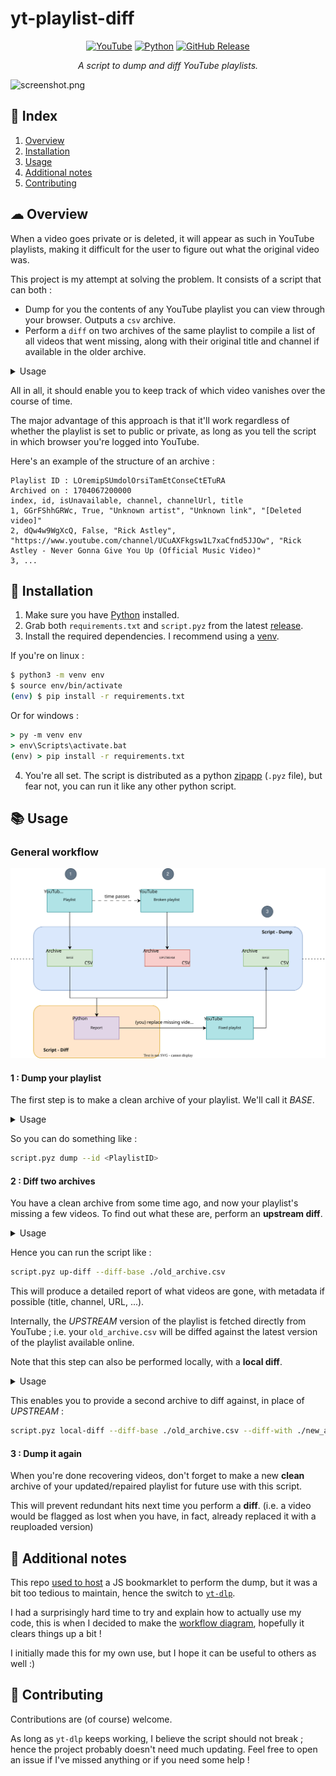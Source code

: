 # yt-playlist-diff
<p align="center">
  <a href="https://youtube.com">
    <img alt="YouTube" src="https://img.shields.io/badge/YouTube-%23FF0000.svg?&logo=YouTube&logoColor=white"
  /></a>
  <a href="https://python.org/downloads">
    <img alt="Python" src="https://img.shields.io/badge/python-3.4+-blue.svg"
  /></a>
  <a href="https://github.com/vitto4/yt-playlist-diff/releases">
    <img alt="GitHub Release" src="https://img.shields.io/github/v/release/vitto4/yt-playlist-diff"
  /></a>
  

</p>

<p align="center"><i>A script to dump and diff YouTube playlists.</i></p>

![screenshot.png](misc/example.png)

## 🏮 Index
1. [Overview](#-overview)
2. [Installation](#-installation)
3. [Usage](#-usage)
4. [Additional notes](#-additional-notes)
5. [Contributing](#-contributing)


## ☁ Overview

When a video goes private or is deleted, it will appear as such in YouTube playlists, making it difficult for the user to figure out what the original video was.

This project is my attempt at solving the problem. It consists of a script that can both :
- Dump for you the contents of any YouTube playlist you can view through your browser. Outputs a `csv` archive.
- Perform a `diff` on two archives of the same playlist to compile a list of all videos that went missing, along with their original title and channel if available in the older archive.

<details>
  <summary>Usage</summary>

```
Usage: main.py [-h] OPERATION ...

| Fetch a YouTube playlist using its ID.
| Dump it into a CSV archive.
| Diff two archives of the same playlist to (hopefully) recover lost videos.

Positional Arguments:
  OPERATION
    dump      Dump the playlist into a CSV archive.
    up-diff   Fetch upstream and perform a diff with your local archive.
    local-diff
              Perform a local diff between two archives.

Options:
  -h, --help  show this help message and exit

| Examples :
|
|  * Dump a playlist
|    > script.pyz dump --id LOremipSUmdolOrsiTamEtConseCtETuRA --browser chrome --output ./cool_playlist.csv
|
|  * Diff an archive with upstream
|    > script.pyz up-diff --diff-base ./trendy_memes.csv --browser firefox
|
|  * Diff two local archives
|    > script.pyz local-diff --diff-base ./dusty_old_archive.csv --diff-with ./shiny_new_archive.csv
|
```

</details>


All in all, it should enable you to keep track of which video vanishes over the course of time.

The major advantage of this approach is that it'll work regardless of whether the playlist is set to public or private, as long as you tell the script in which browser you're logged into YouTube.

Here's an example of the structure of an archive :

```csv
Playlist ID : LOremipSUmdolOrsiTamEtConseCtETuRA
Archived on : 1704067200000
index, id, isUnavailable, channel, channelUrl, title
1, GGrFShhGRWc, True, "Unknown artist", "Unknown link", "[Deleted video]"
2, dQw4w9WgXcQ, False, "Rick Astley", "https://www.youtube.com/channel/UCuAXFkgsw1L7xaCfnd5JJOw", "Rick Astley - Never Gonna Give You Up (Official Music Video)"
3, ...
```


## 💾 Installation

1. Make sure you have [Python](https://www.python.org/downloads/) installed.
2. Grab both `requirements.txt` and `script.pyz` from the latest [release](https://github.com/vitto4/yt-playlist-diff/releases).
3. Install the required dependencies. I recommend using a [venv](https://docs.python.org/3/tutorial/venv.html).

If you're on linux :

```sh
$ python3 -m venv env
$ source env/bin/activate
(env) $ pip install -r requirements.txt
```
Or for windows :
```bat
> py -m venv env
> env\Scripts\activate.bat
(env) > pip install -r requirements.txt
```

4. You're all set. The script is distributed as a python [zipapp](https://docs.python.org/3/library/zipapp.html) (`.pyz` file), but fear not, you can run it like any other python script.

## 📚 Usage

### General workflow

![](misc/diagram.drawio.svg)


#### 1 : Dump your playlist

The first step is to make a clean archive of your playlist. We'll call it *BASE*.

<details>
  <summary>Usage</summary>

```
Usage: script.pyz dump [-h] --id PLAYLIST_ID [--browser BROWSER] [--output PATH]

Options:
  -h, --help         show this help message and exit
  --id PLAYLIST_ID   YouTube ID of the playlist to dump
                     E.g. : `LOremipSUmdolOrsiTamEtConseCtETuRA`.
  --browser BROWSER  Browser to use for session cookies (required to access private playlists when fetching)
                     E.g. : `chrome`, `firefox`.
  --output PATH      Customize the path (and name) of the output archive
                     E.g. : `./folder/my_shiny_new_archive.csv`.
```

</details>

So you can do something like :

```sh
script.pyz dump --id <PlaylistID>
```

#### 2 : Diff two archives

You have a clean archive from some time ago, and now your playlist's missing a few videos.
To find out what these are, perform an **upstream diff**.

<details>
  <summary>Usage</summary>

```
Usage: script.pyz up-diff [-h] --diff-base PATH [--id-override PLAYLIST_ID] [--browser BROWSER]

Options:
  -h, --help            show this help message and exit
  --diff-base PATH      Path to your existing archive in CSV format
                        E.g. : `./dusty_old_archive.csv`.
  --id-override PLAYLIST_ID
                        YouTube ID of the playlist to fetch. This should be detected automatically using the archive provided in `--diff-base`.
  --browser BROWSER     Browser to use for session cookies (required to access private playlists when fetching)
                        E.g. : `chrome`, `firefox`.
```

</details>

Hence you can run the script like :

```sh
script.pyz up-diff --diff-base ./old_archive.csv
```

This will produce a detailed report of what videos are gone, with metadata if possible (title, channel, URL, ...).

Internally, the *UPSTREAM* version of the playlist is fetched directly from YouTube ; i.e. your `old_archive.csv` will be diffed against the latest version of the playlist available online.

Note that this step can also be performed locally, with a **local diff**.

<details>
  <summary>Usage</summary>

```
Usage: script.pyz local-diff [-h] --diff-base PATH --diff-with PATH

Options:
  -h, --help        show this help message and exit
  --diff-base PATH  Path to your existing archive in CSV format
                    E.g. : `./dusty_old_archive.csv`.
  --diff-with PATH  Path to the most recent of the two archives you want to diff.
```

</details>

This enables you to provide a second archive to diff against, in place of *UPSTREAM* :

```sh
script.pyz local-diff --diff-base ./old_archive.csv --diff-with ./new_archive.csv
```

#### 3 : Dump it again

When you're done recovering videos, don't forget to make a new **clean** archive of your updated/repaired playlist for future use with this script.

This will prevent redundant hits next time you perform a **diff**. (i.e. a video would be flagged as lost when you have, in fact, already replaced it with a reuploaded version)

## 🔖 Additional notes

This repo [used to host](https://github.com/vitto4/yt-playlist-diff/tree/yt-playlist-bookmarklet) a JS bookmarklet to perform the dump, but it was a bit too tedious to maintain, hence the switch to [`yt-dlp`](https://github.com/yt-dlp/yt-dlp).

I had a surprisingly hard time to try and explain how to actually use my code, this is when I decided to make the [workflow diagram](#general-workflow), hopefully it clears things up a bit !

I initially made this for my own use, but I hope it can be useful to others as well :)


## 🧩 Contributing

Contributions are (of course) welcome.

As long as `yt-dlp` keeps working, I believe the script should not break ; hence the project probably doesn't need much updating.
Feel free to open an issue if I've missed anything or if you need some help !